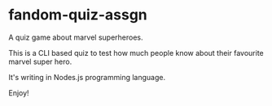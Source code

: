 # fandom-quiz-assgn

 A quiz game about marvel superheroes.

 This is a CLI based quiz to test  how much people know about their favourite marvel super hero.

 It's writing in Nodes.js programming language.

 Enjoy!

 
